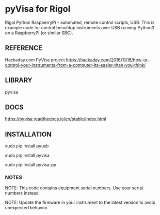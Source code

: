 # pyVisa for Rigol
Rigol Python RaspberryPi - automated, remote control scripts, USB.
This is example code for control benchtop instruments over USB running Python3 on a RaspberryPi (or similar SBC). 

## REFERENCE
Hackaday.com PyVisa project
https://hackaday.com/2016/11/16/how-to-control-your-instruments-from-a-computer-its-easier-than-you-think/

## LIBRARY
pyvisa

## DOCS
https://pyvisa.readthedocs.io/en/stable/index.html

## INSTALLATION
sudo pip install pyusb

sudo pip install pyvisa

sudo pip install pyvisa-py


### NOTES
NOTE:
This code contains equipment serial numbers.  Use your serial numbers instead.

NOTE:
Update the firmware in your instrument to the latest version to avoid unexpected behavior.

